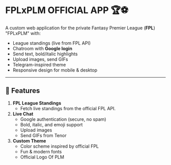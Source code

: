 # FPLxPLM OFFICIAL APP 🏆⚽

A custom web application for the private Fantasy Premier League (**FPL**) "FPLxPLM" with:
- League standings (live from FPL API)
- Chatroom with **Google login**
- Send text, bold/italic highlights
- Upload images, send GIFs
- Telegram-inspired theme
- Responsive design for mobile & desktop

---

## 🚀 Features
1. **FPL League Standings**
   - Fetch live standings from the official FPL API.
2. **Live Chat**
   - Google authentication (secure, no spam)
   - Bold, italic, and emoji support
   - Upload images
   - Send GIFs from Tenor
3. **Custom Theme**
   - Color scheme inspired by official FPL
   - Fun & modern fonts
   - Official Logo Of PLM
